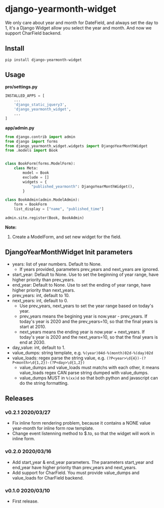 # django-yearmonth-widget

We only care about year and month for DateField, and always set the day to 1, it's a Django Widget allow you select the year and month. And now we support CharField backend.

## Install

```shell
pip install django-yearmonth-widget
```

## Usage

**pro/settings.py**

```python
INSTALLED_APPS = [
    ...
    'django_static_jquery3',
    'django_yearmonth_widget',
    ...
]
```

**app/admin.py**

```python
from django.contrib import admin
from django import forms
from django_yearmonth_widget.widgets import DjangoYearMonthWidget
from .models import Book


class BookForm(forms.ModelForm):
    class Meta:
        model = Book
        exclude = []
        widgets = {
            "published_yearmonth": DjangoYearMonthWidget(),
        }

class BookAdmin(admin.ModelAdmin):
    form = BookForm
    list_display = ["name", "published_time"]

admin.site.register(Book, BookAdmin)
```

**Note:**

1. Create a ModelForm, and set new widget for the field.

## DjangoYearMonthWidget Init parameters

- years: list of year numbers. Default to None.
    - If years provided, parameters prev_years and next_years are ignored.
- start_year: Default to None. Use to set the beginning of year range, have higher priority than prev_years.
- end_year: Default to None. Use to set the ending of year range, have higher priority than next_years.
- prev_years: int, default to 10.
- next_years: int, default to 0.
    - Use prev_years, next_years to set the year range based on today's year.
    - prev_years means the begining year is now.year - prev_years. If today's year is 2020 and the prev_years=10, so that the final years is start at 2010.
    - next_years means the ending year is now.year + next_years. If today's year is 2020 and the next_years=10, so that the final years is end at 2030.
- day_value: int, default to 1.
- value_dumps: string template, e.g. `%(year)04d-%(month)02d-%(day)02d`
- value_loads: regex parse the string value, e.g. `(?P<year>\d{4})-(?P<month>\d{1,2})-(?P<day>\d{1,2})`
    - value_dumps and value_loads must matchs with each other, it means value_loads regex CAN parse string dumped with value_dumps.
    - value_dumps MUST in `%(xx)d` so that both python and javascript can do the string formatting.

## Releases

### v0.2.1 2020/03/27

- Fix inline form rendering problem, because it contains a NONE value year-month for inline form row template.
- Change event listenning method to $.to, so that the widget will work in inline form.

### v0.2.0 2020/03/16

- Add start_year & end_year parameters. The parameters start_year and end_year have higher priority than prev_years and next_years.
- Add support for CharField. You must provide value_dumps and value_loads for CharField backend.

### v0.1.0 2020/03/10

- First release.
